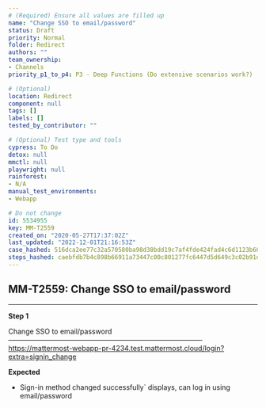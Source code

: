 ```yaml
---
# (Required) Ensure all values are filled up
name: "Change SSO to email/password"
status: Draft
priority: Normal
folder: Redirect
authors: ""
team_ownership:
- Channels
priority_p1_to_p4: P3 - Deep Functions (Do extensive scenarios work?)

# (Optional)
location: Redirect
component: null
tags: []
labels: []
tested_by_contributor: ""

# (Optional) Test type and tools
cypress: To Do
detox: null
mmctl: null
playwright: null
rainforest:
- N/A
manual_test_environments:
- Webapp

# Do not change
id: 5534955
key: MM-T2559
created_on: "2020-05-27T17:37:02Z"
last_updated: "2022-12-01T21:16:53Z"
case_hashed: 516dca2ee77c32a570580ba98d38bdd19c7af4fde424fad4c6d1123b60f608a913b2a8e74b1e200041706fde95df8d63
steps_hashed: caebfdb7b4c898b66911a73447c00c801277fc6447d5d649c3c02b91d92691e20c4087d3aa8d21416caa36c22b7b9111
---
```


<!-- (Auto-generated) Based on frontmatter's "key" and "name" -->

## MM-T2559: Change SSO to email/password

---

**Step 1**

Change SSO to email/password\
————————————————————————————\
<https://mattermost-webapp-pr-4234.test.mattermost.cloud/login?extra=signin_change>

**Expected**

- Sign-in method changed successfully\` displays, can log in using email/password
